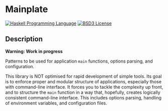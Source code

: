 # Mainplate

[![Haskell Programming Language](https://img.shields.io/badge/language-Haskell-blue.svg)](http://www.haskell.org)
[![BSD3 License](http://img.shields.io/badge/license-BSD3-brightgreen.svg)](https://tldrlegal.com/license/bsd-3-clause-license-%28revised%29)


## Description

**Warning: Work in progress**

Patterns to be used for application `main` functions, options parsing, and
configuration.

This library is NOT optimised for rapid development of simple tools.  Its goal
is to enforce proper and modular structure of applications, especially those
with command-line interface.  It forces you to tackle the complexity up front,
and to structure the `main` function in a way that, hopefully, creates
logically consistent command-line interface.  This includes options parsing,
handling of environment variables, and configuration files.
